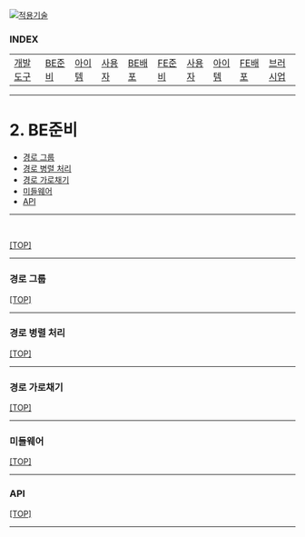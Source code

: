 [nextjs15]: readme.md
[![적용기술](https://skillicons.dev/icons?i=nextjs,ts,react,vercel)][nextjs15]
 
### INDEX

<table>
  <tr>
    <td><a href="sect_01.md">개발도구   </a></td>
    <td><a href="sect_02.md">BE준비	   </a></td>
    <td><a href="sect_03.md">아이템     </a></td>
    <td><a href="sect_04.md">사용자     </a></td>
    <td><a href="sect_05.md">BE배포    </a></td>
    <td><a href="sect_06.md">FE준비    </a></td>
    <td><a href="sect_07.md">사용자    </a></td>  
    <td><a href="sect_08.md">아이템    </a></td>  
    <td><a href="sect_09.md">FE배포    </a></td>  
    <td><a href="sect_10.md">브러시업   </a></td>  
  </tr>
</table>

---
# 2. BE준비
- [경로 그룹](#경로-그룹)
- [경로 병렬 처리](#경로-병렬-처리)
- [경로 가로채기](#경로-가로채기)
- [미들웨어](#미들웨어)
- [API](#api)

---


<br/>


[[TOP]](#index)

---
### 경로 그룹

[[TOP]](#index)

---
### 경로 병렬 처리

[[TOP]](#index)

---
### 경로 가로채기

[[TOP]](#index)

---
### 미들웨어

[[TOP]](#index)

---
### API

[[TOP]](#index)

---
